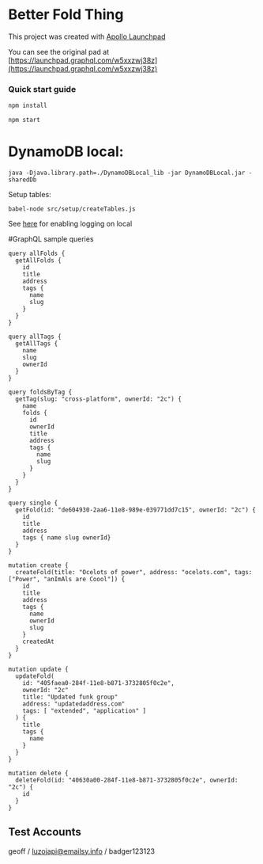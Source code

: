 # Better Fold Thing



This project was created with [Apollo Launchpad](https://launchpad.graphql.com)

You can see the original pad at [https://launchpad.graphql.com/w5xxzwj38z](https://launchpad.graphql.com/w5xxzwj38z)

### Quick start guide

```bash
npm install

npm start
```


# DynamoDB local:

```
java -Djava.library.path=./DynamoDBLocal_lib -jar DynamoDBLocal.jar -sharedDb
```
Setup tables:
```
babel-node src/setup/createTables.js
```

See [here](https://stackoverflow.com/questions/45842363/dynamodb-updateitem-ignore-null-values-in-expressionattributevalues) for enabling logging on local


#GraphQL sample queries
```
query allFolds {
  getAllFolds {
    id
    title
    address
    tags {
      name
      slug
    }
  }
}

query allTags {
  getAllTags {
    name
    slug
    ownerId
  }
}

query foldsByTag {
  getTag(slug: "cross-platform", ownerId: "2c") {
    name
    folds {
      id
      ownerId
      title
      address
      tags {
        name
        slug
      }
    }
  }
}

query single {
  getFold(id: "de604930-2aa6-11e8-989e-039771dd7c15", ownerId: "2c") {
    id
    title
    address
    tags { name slug ownerId}
  }
}

mutation create {
  createFold(title: "Ocelots of power", address: "ocelots.com", tags: ["Power", "anImAls are Coool"]) {
    id
    title
    address
    tags {
      name
      ownerId
      slug
    }
    createdAt
  }
}

mutation update {
  updateFold(
    id: "405faea0-284f-11e8-b871-3732805f0c2e", 
    ownerId: "2c"
  	title: "Updated funk group"
    address: "updatedaddress.com"
    tags: [ "extended", "application" ]
  ) {
    title
    tags {
      name
    }
  }
}

mutation delete {
  deleteFold(id: "40630a00-284f-11e8-b871-3732805f0c2e", ownerId: "2c") {
    id
  }
}
```

## Test Accounts

geoff / luzojapi@emailsy.info / badger123123